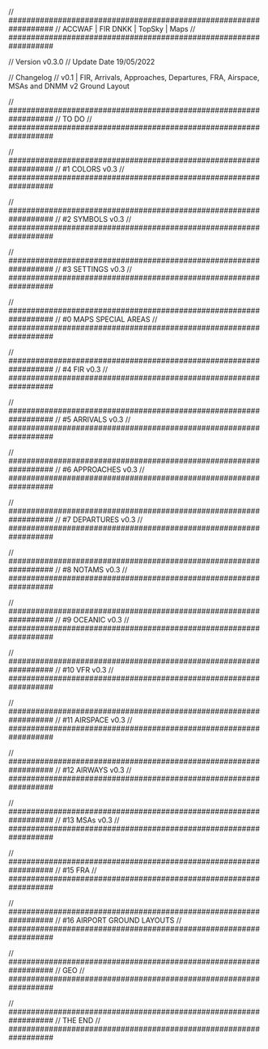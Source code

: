 // ##################################################################
//                 ACCWAF | FIR DNKK | TopSky | Maps
// ##################################################################

// Version v0.3.0
// Update Date 19/05/2022

// Changelog
// v0.1 | FIR, Arrivals, Approaches, Departures, FRA, Airspace, MSAs and DNMM v2 Ground Layout


// ##################################################################
//                 TO DO
// ##################################################################

// ##################################################################
//                 #1 COLORS v0.3
// ##################################################################

// ##################################################################
//                 #2 SYMBOLS v0.3
// ##################################################################

// ##################################################################
//                 #3 SETTINGS v0.3
// ##################################################################

// ##################################################################
//                 #0 MAPS SPECIAL AREAS
// ##################################################################

// ##################################################################
//                 #4 FIR v0.3
// ##################################################################

// ##################################################################
//                 #5 ARRIVALS v0.3
// ##################################################################

// ##################################################################
//                 #6 APPROACHES v0.3
// ##################################################################

// ##################################################################
//                 #7 DEPARTURES v0.3
// ##################################################################

// ##################################################################
//                 #8 NOTAMS v0.3
// ##################################################################

// ##################################################################
//                 #9 OCEANIC v0.3
// ##################################################################

// ##################################################################
//                 #10 VFR v0.3
// ##################################################################

// ##################################################################
//                 #11 AIRSPACE v0.3
// ##################################################################

// ##################################################################
//                 #12 AIRWAYS v0.3
// ##################################################################

// ##################################################################
//                 #13 MSAs v0.3
// ##################################################################

// ##################################################################
//                 #15 FRA
// ##################################################################

// ##################################################################
//                 #16 AIRPORT GROUND LAYOUTS
// ##################################################################

// ##################################################################
//                 GEO
// ##################################################################

// ##################################################################
//                 THE END
// ##################################################################
